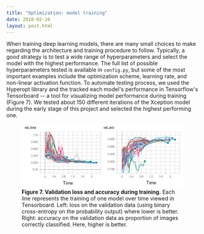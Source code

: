 ```yaml
---
title: "Optimization: model training"
date: 2018-02-16
layout: post.html
---
```


When training deep learning models, there are many small choices to make regarding the architecture and training procedure to follow. Typically, a good strategy is to test a wide range of hyperparameters and select the model with the highest performance. The full list of possible hyperparameters tested is available in `config.py`, but some of the most important examples include the optimization scheme, learning rate, and non-linear activation function. To automate testing process, we used the Hyperopt library and the tracked each model's performance in Tensorflow's Tensorboard -- a tool for visualizing model performance during training (Figure 7). We tested about 150 different iterations of the Xception model during the early stage of this project and selected the highest performing one.


<figure class="align-center">
  <img src="/assets/graphics/content/results_plots/tensorflow_results.png" alt="Tensorboard" />
  <figcaption><b>Figure 7. Validation loss and accuracy during training.</b> Each line represents the training of one model over time viewed in Tensorboard. Left: loss on the validation data (using binary cross-entropy on the probability output) where lower is better. Right: accuracy on the validation data as proportion of images correctly classified. Here, higher is better.</figcaption>
</figure>